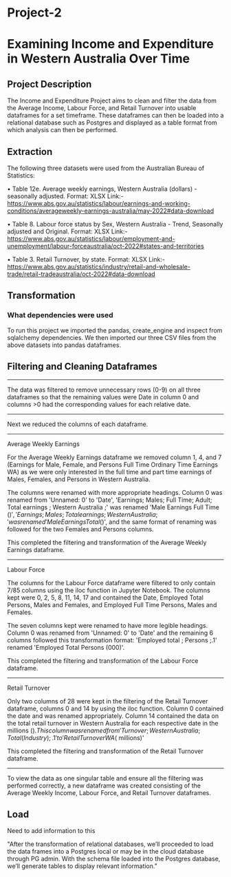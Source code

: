 # Project-2


# Examining Income and Expenditure in Western Australia Over Time

## Project Description

The Income and Expenditure Project aims to clean and filter the data from the Average Income, Labour Force, and Retail Turnover into usable dataframes for a set timeframe. These dataframes can then be loaded into a relational database such as Postgres and displayed as a table format from which analysis can then be performed.

## Extraction

The following three datasets were used from the Australian Bureau of Statistics:

• Table 12e. Average weekly earnings, Western Australia (dollars) - seasonally adjusted. Format:
XLSX
Link:- https://www.abs.gov.au/statistics/labour/earnings-and-working-conditions/averageweekly-earnings-australia/may-2022#data-download

• Table 8. Labour force status by Sex, Western Australia - Trend, Seasonally adjusted and Original.
Format: XLSX
Link:- https://www.abs.gov.au/statistics/labour/employment-and-unemployment/labour-forceaustralia/oct-2022#states-and-territories

• Table 3. Retail Turnover, by state. Format: XLSX
Link:- https://www.abs.gov.au/statistics/industry/retail-and-wholesale-trade/retail-tradeaustralia/oct-2022#data-download


## Transformation

### What dependencies were used

To run this project we imported the pandas, create_engine and inspect from sqlalchemy dependencies.
We then imported our three CSV files from the above datasets into pandas dataframes.

## Filtering and Cleaning Dataframes

_________________________________________________________________________________________________________________________________________________________________________

The data was filtered to remove unnecessary rows (0-9) on all three dataframes so that the remaining values were Date in column 0 and columns >0 had the corresponding values for each relative date.
_________________________________________________________________________________________________________________________________________________________________________


Next we reduced the columns of each dataframe.

_________________________________________________________________________________________________________________________________________________________________________

Average Weekly Earnings 

For the Average Weekly Earnings dataframe we removed column 1, 4, and 7 (Earnings for Male, Female, and Persons Full Time Ordinary Time Earnings WA) as we were only interested in the full time and part time earnings of Males, Females, and Persons in Western Australia.

The columns were renamed with more appropriate headings. Column 0 was renamed from 'Unnamed: 0' to 'Date', 'Earnings; Males; Full Time; Adult; Total earnings ; Western Australia ;' was renamed 'Male Earnings Full Time ($)', 'Earnings; Males; Total earnings ; Western Australia ;' was renamed 'Male Earnings Total ($)', and the same format of renaming was followed for the two Females and Persons columns.

This completed the filtering and transformation of the Average Weekly Earnings dataframe.
_________________________________________________________________________________________________________________________________________________________________________

Labour Force

The columns for the Labour Force dataframe were filtered to only contain 7/85 columns using the iloc function in Jupyter Notebook. The columns kept were 0, 2, 5, 8, 11, 14, 17 and contained the Date, Employed Total Persons, Males and Females, and Employed Full Time Persons, Males and Females.

The seven columns kept were renamed to have more legible headings. Column 0 was renamed from 'Unnamed: 0' to 'Date' and the remaining 6 columns followed this transformation format: 'Employed total ; Persons ;.1' renamed 'Employed Total Persons (000)'.

This completed the filtering and transformation of the Labour Force dataframe.
_________________________________________________________________________________________________________________________________________________________________________

Retail Turnover

Only two columns of 28 were kept in the filtering of the Retail Turnover dataframe, columns 0 and 14 by using the iloc function.
Column 0 contained the date and was renamed appropriately.
Column 14 contained the data on the total retail turnover in Western Australia for each respective date in the millions ($). This column was renamed from 'Turnover ; Western Australia ; Total (Industry) ;.1' to 'Retail Turnover WA ($ millions)'

This completed the filtering and transformation of the Retail Turnover dataframe.
_________________________________________________________________________________________________________________________________________________________________________


To view the data as one singular table and ensure all the filtering was performed correctly, a new dataframe was created consisting of the Average Weekly Income, Labour Force, and Retail Turnover dataframes.


## Load


Need to add information to this

"After the transformation of relational databases, we’ll proceeded to load the data frames into a Postgres
local or may be in the cloud database through PG admin. With the schema file loaded into the Postgres
database, we’ll generate tables to display relevant information."